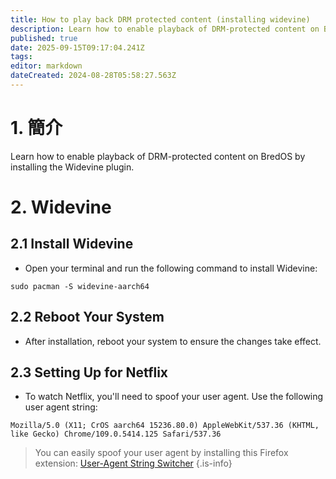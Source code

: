 ```yaml
---
title: How to play back DRM protected content (installing widevine)
description: Learn how to enable playback of DRM-protected content on BredOS by installing the Widevine plugin
published: true
date: 2025-09-15T09:17:04.241Z
tags:
editor: markdown
dateCreated: 2024-08-28T05:58:27.563Z
---
```


# 1. 簡介

Learn how to enable playback of DRM-protected content on BredOS by installing the Widevine plugin.

# 2. Widevine

## 2.1 Install Widevine

- Open your terminal and run the following command to install Widevine:

```
sudo pacman -S widevine-aarch64
```

## 2.2 Reboot Your System

- After installation, reboot your system to ensure the changes take effect.

## 2.3 Setting Up for Netflix

- To watch Netflix, you'll need to spoof your user agent. Use the following user agent string:

```
Mozilla/5.0 (X11; CrOS aarch64 15236.80.0) AppleWebKit/537.36 (KHTML, like Gecko) Chrome/109.0.5414.125 Safari/537.36
```

> You can easily spoof your user agent by installing this Firefox extension: [User-Agent String Switcher](https://addons.mozilla.org/en-GB/firefox/addon/user-agent-string-switcher/)
> {.is-info}


